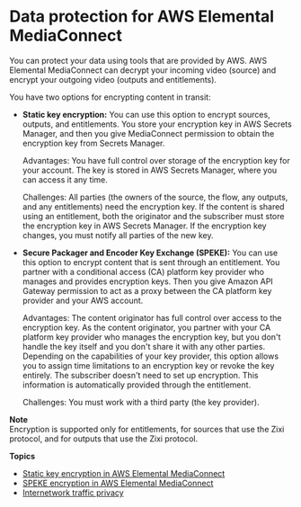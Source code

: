 # Data protection for AWS Elemental MediaConnect<a name="data-protection"></a>

You can protect your data using tools that are provided by AWS\. AWS Elemental MediaConnect can decrypt your incoming video \(source\) and encrypt your outgoing video \(outputs and entitlements\)\. 

 You have two options for encrypting content in transit: 
+ **Static key encryption:** You can use this option to encrypt sources, outputs, and entitlements\. You store your encryption key in AWS Secrets Manager, and then you give MediaConnect permission to obtain the encryption key from Secrets Manager\. 

  Advantages: You have full control over storage of the encryption key for your account\. The key is stored in AWS Secrets Manager, where you can access it any time\.

  Challenges: All parties \(the owners of the source, the flow, any outputs, and any entitlements\) need the encryption key\. If the content is shared using an entitlement, both the originator and the subscriber must store the encryption key in AWS Secrets Manager\. If the encryption key changes, you must notify all parties of the new key\.
+ **Secure Packager and Encoder Key Exchange \(SPEKE\):** You can use this option to encrypt content that is sent through an entitlement\. You partner with a conditional access \(CA\) platform key provider who manages and provides encryption keys\. Then you give Amazon API Gateway permission to act as a proxy between the CA platform key provider and your AWS account\.

  Advantages: The content originator has full control over access to the encryption key\. As the content originator, you partner with your CA platform key provider who manages the encryption key, but you don't handle the key itself and you don't share it with any other parties\. Depending on the capabilities of your key provider, this option allows you to assign time limitations to an encryption key or revoke the key entirely\. The subscriber doesn't need to set up encryption\. This information is automatically provided through the entitlement\.

  Challenges: You must work with a third party \(the key provider\)\.

**Note**  
Encryption is supported only for entitlements, for sources that use the Zixi protocol, and for outputs that use the Zixi protocol\.

**Topics**
+ [Static key encryption in AWS Elemental MediaConnect](encryption-static-key.md)
+ [SPEKE encryption in AWS Elemental MediaConnect](encryption-speke.md)
+ [Internetwork traffic privacy](internetwork-traffic-privacy.md)